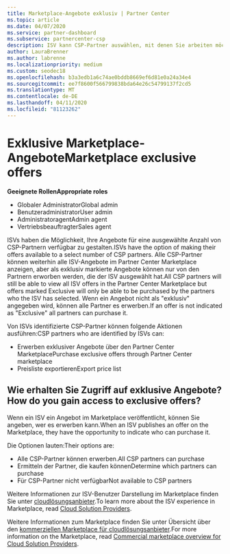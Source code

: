 ```yaml
---
title: Marketplace-Angebote exklusiv | Partner Center
ms.topic: article
ms.date: 04/07/2020
ms.service: partner-dashboard
ms.subservice: partnercenter-csp
description: ISV kann CSP-Partner auswählen, mit denen Sie arbeiten möchten, indem Sie Ihre Angebote exklusiv gestalten.
author: LauraBrenner
ms.author: labrenne
ms.localizationpriority: medium
ms.custom: seodec18
ms.openlocfilehash: b3a3edb1a6c74ae0bddb8669ef6d81e0a24a34e4
ms.sourcegitcommit: ee7f8600f566799838bda64e26c54799137f2cd5
ms.translationtype: MT
ms.contentlocale: de-DE
ms.lasthandoff: 04/11/2020
ms.locfileid: "81123262"
---
```

# <a name="marketplace-exclusive-offers"></a><span data-ttu-id="76291-103">Exklusive Marketplace-Angebote</span><span class="sxs-lookup"><span data-stu-id="76291-103">Marketplace exclusive offers</span></span>

<span data-ttu-id="76291-104">**Geeignete Rollen**</span><span class="sxs-lookup"><span data-stu-id="76291-104">**Appropriate roles**</span></span>
-    <span data-ttu-id="76291-105">Globaler Administrator</span><span class="sxs-lookup"><span data-stu-id="76291-105">Global admin</span></span>
-    <span data-ttu-id="76291-106">Benutzeradministrator</span><span class="sxs-lookup"><span data-stu-id="76291-106">User admin</span></span>
-    <span data-ttu-id="76291-107">Administratoragent</span><span class="sxs-lookup"><span data-stu-id="76291-107">Admin agent</span></span>
-    <span data-ttu-id="76291-108">Vertriebsbeauftragter</span><span class="sxs-lookup"><span data-stu-id="76291-108">Sales agent</span></span>

<span data-ttu-id="76291-109">ISVs haben die Möglichkeit, Ihre Angebote für eine ausgewählte Anzahl von CSP-Partnern verfügbar zu gestalten.</span><span class="sxs-lookup"><span data-stu-id="76291-109">ISVs have the option of making their offers available to a select number of CSP partners.</span></span> <span data-ttu-id="76291-110">Alle CSP-Partner können weiterhin alle ISV-Angebote im Partner Center Marketplace anzeigen, aber als exklusiv markierte Angebote können nur von den Partnern erworben werden, die der ISV ausgewählt hat.</span><span class="sxs-lookup"><span data-stu-id="76291-110">All CSP partners will still be able to view all ISV offers in the Partner Center Marketplace but offers marked Exclusive will only be able to be purchased by the partners who the ISV has selected.</span></span> <span data-ttu-id="76291-111">Wenn ein Angebot nicht als "exklusiv" angegeben wird, können alle Partner es erwerben.</span><span class="sxs-lookup"><span data-stu-id="76291-111">If an offer is not indicated as "Exclusive" all partners can purchase it.</span></span>

<span data-ttu-id="76291-112">Von ISVs identifizierte CSP-Partner können folgende Aktionen ausführen:</span><span class="sxs-lookup"><span data-stu-id="76291-112">CSP partners who are identified by ISVs can:</span></span>

- <span data-ttu-id="76291-113">Erwerben exklusiver Angebote über den Partner Center Marketplace</span><span class="sxs-lookup"><span data-stu-id="76291-113">Purchase exclusive offers through Partner Center marketplace</span></span>
- <span data-ttu-id="76291-114">Preisliste exportieren</span><span class="sxs-lookup"><span data-stu-id="76291-114">Export price list</span></span>

## <a name="how-do-you-gain-access-to-exclusive-offers"></a><span data-ttu-id="76291-115">Wie erhalten Sie Zugriff auf exklusive Angebote?</span><span class="sxs-lookup"><span data-stu-id="76291-115">How do you gain access to exclusive offers?</span></span>

<span data-ttu-id="76291-116">Wenn ein ISV ein Angebot im Marketplace veröffentlicht, können Sie angeben, wer es erwerben kann.</span><span class="sxs-lookup"><span data-stu-id="76291-116">When an ISV publishes an offer on the Marketplace, they have the opportunity to indicate who can purchase it.</span></span> 

<span data-ttu-id="76291-117">Die Optionen lauten:</span><span class="sxs-lookup"><span data-stu-id="76291-117">Their options are:</span></span>

- <span data-ttu-id="76291-118">Alle CSP-Partner können erwerben.</span><span class="sxs-lookup"><span data-stu-id="76291-118">All CSP partners can purchase</span></span>
- <span data-ttu-id="76291-119">Ermitteln der Partner, die kaufen können</span><span class="sxs-lookup"><span data-stu-id="76291-119">Determine which partners can purchase</span></span>
- <span data-ttu-id="76291-120">Für CSP-Partner nicht verfügbar</span><span class="sxs-lookup"><span data-stu-id="76291-120">Not available to CSP partners</span></span>

<span data-ttu-id="76291-121">Weitere Informationen zur ISV-Benutzer Darstellung im Marketplace finden Sie unter [cloudlösungsanbieter](https://docs.microsoft.com/azure/marketplace/cloud-solution-providers).</span><span class="sxs-lookup"><span data-stu-id="76291-121">To learn more about the ISV experience in Marketplace, read [Cloud Solution Providers](https://docs.microsoft.com/azure/marketplace/cloud-solution-providers).</span></span>

<span data-ttu-id="76291-122">Weitere Informationen zum Marketplace finden Sie unter Übersicht über den [kommerziellen Marketplace für cloudlösungsanbieter](csp-commercial-marketplace-overview.md).</span><span class="sxs-lookup"><span data-stu-id="76291-122">For more information on the Marketplace, read [Commercial marketplace overview for Cloud Solution Providers](csp-commercial-marketplace-overview.md).</span></span>
